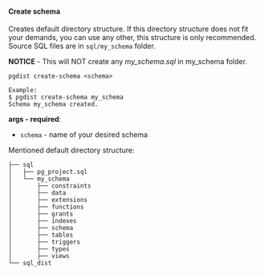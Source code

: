 #### Create schema

Creates default directory structure. If this directory structure does not fit your demands, you can use any other, this structure is only recommended.  
Source SQL files are in `sql/my_schema` folder.  

**NOTICE** - This will NOT create any *my_schema.sql* in my_schema folder.

```
pgdist create-schema <schema>

Example:
$ pgdist create-schema my_schema
Schema my_schema created.
```

**args - required**:

- `schema` - name of your desired schema

Mentioned default directory structure:

```
├── sql
│   ├── pg_project.sql
│   └── my_schema
│       ├── constraints
│       ├── data
│       ├── extensions
│       ├── functions
│       ├── grants
│       ├── indexes
│       ├── schema
│       ├── tables
│       ├── triggers
│       ├── types
│       ├── views
└── sql_dist
```
